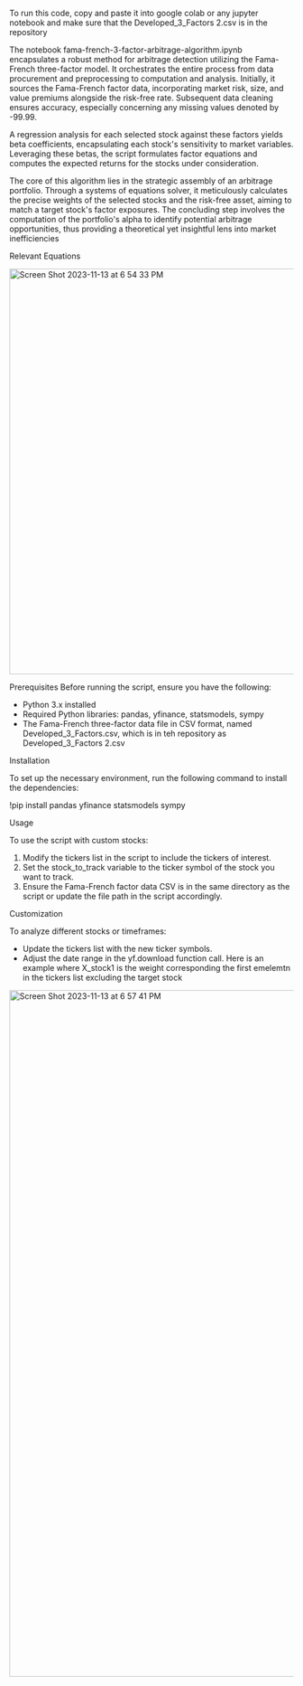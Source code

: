 

To run this code, copy and paste it into google colab or any jupyter notebook and make sure that the Developed_3_Factors 2.csv is in the repository

The notebook fama-french-3-factor-arbitrage-algorithm.ipynb encapsulates a robust method for arbitrage detection utilizing the Fama-French three-factor model. It orchestrates the entire process from data procurement and preprocessing to computation and analysis. Initially, it sources the Fama-French factor data, incorporating market risk, size, and value premiums alongside the risk-free rate. Subsequent data cleaning ensures accuracy, especially concerning any missing values denoted by -99.99.

A regression analysis for each selected stock against these factors yields beta coefficients, encapsulating each stock's sensitivity to market variables. Leveraging these betas, the script formulates factor equations and computes the expected returns for the stocks under consideration.

The core of this algorithm lies in the strategic assembly of an arbitrage portfolio. Through a systems of equations solver, it meticulously calculates the precise weights of the selected stocks and the risk-free asset, aiming to match a target stock's factor exposures. The concluding step involves the computation of the portfolio's alpha to identify potential arbitrage opportunities, thus providing a theoretical yet insightful lens into market inefficiencies

Relevant Equations 

<img width="718" alt="Screen Shot 2023-11-13 at 6 54 33 PM" src="https://github.com/tsiracuse/Farma-French-3-Factor-Arbitrage/assets/80054149/0d7d0269-6c9c-465a-9040-dc280cf2533a">

Prerequisites
Before running the script, ensure you have the following:

- Python 3.x installed
- Required Python libraries: pandas, yfinance, statsmodels, sympy
- The Fama-French three-factor data file in CSV format, named Developed_3_Factors.csv, which is in teh repository as Developed_3_Factors 2.csv

Installation

To set up the necessary environment, run the following command to install the dependencies:

!pip install pandas yfinance statsmodels sympy

Usage

To use the script with custom stocks:

1. Modify the tickers list in the script to include the tickers of interest.
2. Set the stock_to_track variable to the ticker symbol of the stock you want to track.
3. Ensure the Fama-French factor data CSV is in the same directory as the script or update the file path in the script accordingly.

Customization

To analyze different stocks or timeframes:

- Update the tickers list with the new ticker symbols.
- Adjust the date range in the yf.download function call.
Here is an example where X_stock1 is the weight corresponding the first emelemtn in the tickers list excluding the target stock 
<img width="1215" alt="Screen Shot 2023-11-13 at 6 57 41 PM" src="https://github.com/tsiracuse/Farma-French-3-Factor-Arbitrage/assets/80054149/d7c7e711-8565-4dd5-a793-a4ffbe9ca32a">
